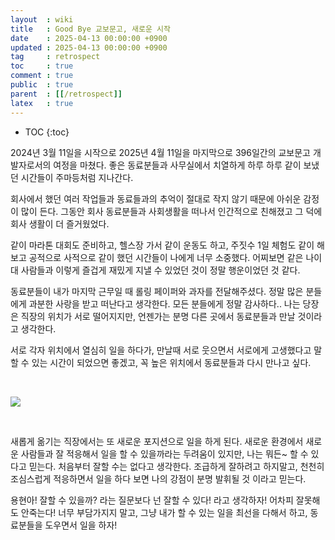 ```yaml
---
layout  : wiki
title   : Good Bye 교보문고, 새로운 시작
date    : 2025-04-13 00:00:00 +0900
updated : 2025-04-13 00:00:00 +0900
tag     : retrospect
toc     : true
comment : true
public  : true
parent  : [[/retrospect]]
latex   : true
---
```


* TOC
{:toc}

2024년 3월 11일을 시작으로 2025년 4월 11일을 마지막으로 396일간의 교보문고 개발자로서의 여정을 마쳤다. 좋은 동료분들과 사무실에서 치열하게 하루 하루 같이 보냈던 시간들이 주마등처럼 지나간다.

회사에서 했던 여러 작업들과 동료들과의 추억이 절대로 작지 않기 때문에 아쉬운 감정이 많이 든다.  그동안 회사 동료분들과 사회생활을 떠나서 인간적으로 친해졌고 그 덕에 회사 생활이 더 즐거웠었다.

같이 마라톤 대회도 준비하고, 헬스장 가서 같이 운동도 하고, 주짓수 1일 체험도 같이 해보고 공적으로 사적으로 같이 했던 시간들이 나에게 너무 소중했다.
어찌보면 같은 나이대 사람들과 이렇게 즐겁게 재밌게 지낼 수 있었던 것이 정말 행운이었던 것 같다.

동료분들이 내가 마지막 근무일 때 롤링 페이퍼와 과자를 전달해주셨다. 정말 많은 분들에게 과분한 사랑을 받고 떠난다고 생각한다. 모든 분들에게 정말 감사하다..
나는 당장은 직장의 위치가 서로 떨어지지만, 언젠가는 분명 다른 곳에서 동료분들과 만날 것이라고 생각한다.

서로 각자 위치에서 열심히 일을 하다가, 만날때 서로 웃으면서 서로에게 고생했다고 말할 수 있는 시간이 되었으면 좋겠고, 꼭 높은 위치에서 동료분들과 다시 만나고 싶다.

<br>

![](https://velog.velcdn.com/images/dragonappear/post/d4afb38e-3b5e-4ede-afda-f589b3bef2db/image.jpeg)

<br>

새롭게 옮기는 직장에서는 또 새로운 포지션으로 일을 하게 된다. 새로운 환경에서 새로운 사람들과 잘 적응해서 일을 할 수 있을까라는 두려움이 있지만, 나는 뭐든~ 할 수 있다고 믿는다.
처음부터 잘할 수는 없다고 생각한다. 조급하게 잘하려고 하지말고, 천천히 조심스럽게 적응하면서 일을 하다 보면 나의 강점이 분명 발휘될 것 이라고 믿는다.

용현아! 잘할 수 있을까? 라는 질문보다 넌 잘할 수 있다! 라고 생각하자! 어차피 잘못해도 안죽는다! 너무 부담가지지 말고, 그냥 내가 할 수 있는 일을 최선을 다해서 하고, 동료분들을 도우면서 일을 하자!